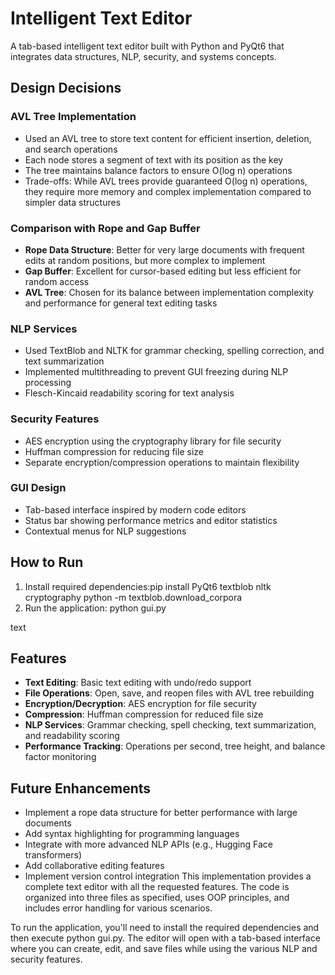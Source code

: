 # Intelligent Text Editor

A tab-based intelligent text editor built with Python and PyQt6 that integrates data structures, NLP, security, and systems concepts.

## Design Decisions

### AVL Tree Implementation
- Used an AVL tree to store text content for efficient insertion, deletion, and search operations
- Each node stores a segment of text with its position as the key
- The tree maintains balance factors to ensure O(log n) operations
- Trade-offs: While AVL trees provide guaranteed O(log n) operations, they require more memory and complex implementation compared to simpler data structures

### Comparison with Rope and Gap Buffer
- **Rope Data Structure**: Better for very large documents with frequent edits at random positions, but more complex to implement
- **Gap Buffer**: Excellent for cursor-based editing but less efficient for random access
- **AVL Tree**: Chosen for its balance between implementation complexity and performance for general text editing tasks

### NLP Services
- Used TextBlob and NLTK for grammar checking, spelling correction, and text summarization
- Implemented multithreading to prevent GUI freezing during NLP processing
- Flesch-Kincaid readability scoring for text analysis

### Security Features
- AES encryption using the cryptography library for file security
- Huffman compression for reducing file size
- Separate encryption/compression operations to maintain flexibility

### GUI Design
- Tab-based interface inspired by modern code editors
- Status bar showing performance metrics and editor statistics
- Contextual menus for NLP suggestions

## How to Run

1. Install required dependencies:pip install PyQt6 textblob nltk cryptography
python -m textblob.download_corpora
2. Run the application:
python gui.py

text

## Features

- **Text Editing**: Basic text editing with undo/redo support
- **File Operations**: Open, save, and reopen files with AVL tree rebuilding
- **Encryption/Decryption**: AES encryption for file security
- **Compression**: Huffman compression for reduced file size
- **NLP Services**: Grammar checking, spell checking, text summarization, and readability scoring
- **Performance Tracking**: Operations per second, tree height, and balance factor monitoring


## Future Enhancements

- Implement a rope data structure for better performance with large documents
- Add syntax highlighting for programming languages
- Integrate with more advanced NLP APIs (e.g., Hugging Face transformers)
- Add collaborative editing features
- Implement version control integration
This implementation provides a complete text editor with all the requested features. The code is organized into three files as specified, uses OOP principles, and includes error handling for various scenarios.

To run the application, you'll need to install the required dependencies and then execute python gui.py. The editor will open with a tab-based interface where you can create, edit, and save files while using the various NLP and security features.

